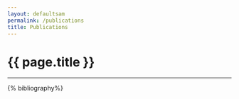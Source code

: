 ```yaml
---
layout: defaultsam
permalink: /publications
title: Publications
---
```


{{ page.title }}
================

------------------------

{% bibliography%}